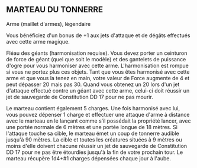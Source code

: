 ## MARTEAU DU TONNERRE

Arme (maillet d'armes), légendaire

Vous bénéficiez d'un bonus de +1 aux jets d'attaque et de dégâts
effectués avec cette arme magique.

Fléau des géants (harmonisation requise). Vous devez
porter un ceinturon de force de géant (quel que soit le
modèle) et des gantelets de puissance d'ogre pour vous
harmoniser avec cette arme. L'harmonisation est rompue si
vous ne portez plus ces objets. Tant que vous êtes harmonisé
avec cette arme et que vous la tenez en main, votre valeur
de Force augmente de 4 et peut dépasser 20 mais pas 30.
Quand vous obtenez un 20 lors d'un jet d'attaque effectué
contre un géant avec cette arme, celui-ci doit réussir un jet
de sauvegarde de Constitution DD 17 pour ne pas mourir.

Le marteau contient également 5 charges. Une fois
harmonisé avec lui, vous pouvez dépenser 1 charge et
effectuer une attaque d'arme à distance avec le marteau
en le lançant comme s’il possédait la propriété lancer,
avec une portée normale de 6 mètres et une portée longue
de 18 mètres. Si l'attaque touche sa cible, le marteau
émet un coup de tonnerre audible jusqu'à 90 mètres. La
cible et toutes les créatures situées à 9 mètres ou moins
d'elle doivent chacune réussir un jet de sauvegarde de
Constitution DD 17 pour ne pas être étourdies jusqu'à la fin
de votre prochain tour. Le marteau récupère 1d4+#1 charges
dépensées chaque jour à l'aube.
